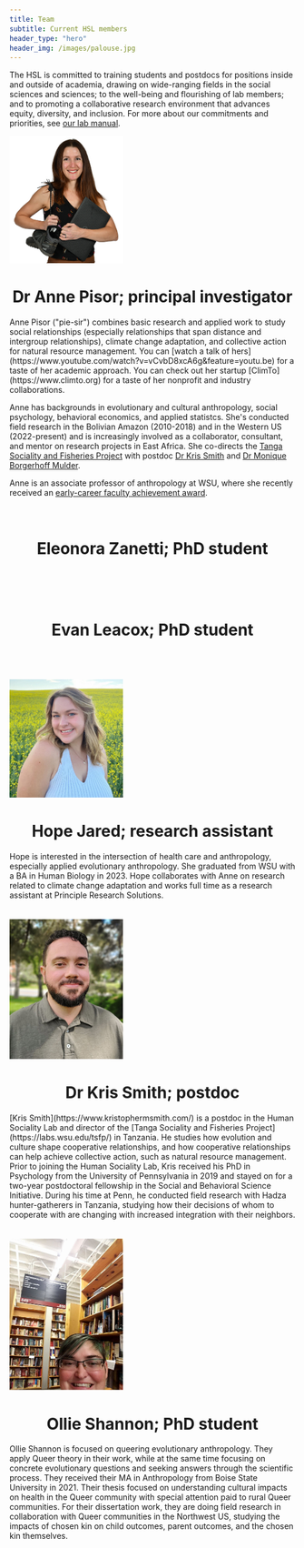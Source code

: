 ```yaml
---
title: Team
subtitle: Current HSL members
header_type: "hero"
header_img: /images/palouse.jpg
---
```


The HSL is committed to training students and postdocs for positions inside and outside of academia, drawing on wide-ranging fields in the social sciences and sciences; to the well-being and flourishing of lab members; and to promoting a collaborative research environment that advances equity, diversity, and inclusion. For more about our commitments and priorities, see [our lab manual](https://docs.google.com/document/d/1gsos2uzViR5ekILkxQvUvaB0fb_3TSRP4-_oD94xA8E/).

<!-- * This line is needed, but won't appear. Replace '*' with '1' to create a numbered list. -->
<!-- {:toc} -->

<img src="/images/Pisor_early_career_small.png" alt="Anne Pisor" width="200"/>
<h1 style="text-align: center;">Dr Anne Pisor; principal investigator</h1>
Anne Pisor ("pie-sir") combines basic research and applied work to study social relationships (especially relationships that span distance and intergroup relationships), climate change adaptation, and collective action for natural resource management. You can [watch a talk of hers](https://www.youtube.com/watch?v=vCvbD8xcA6g&feature=youtu.be) for a taste of her academic approach. You can check out her startup [ClimTo](https://www.climto.org) for a taste of her nonprofit and industry collaborations.

Anne has backgrounds in evolutionary and cultural anthropology, social psychology, behavioral economics, and applied statistcs. She's conducted field research in the Bolivian Amazon (2010-2018) and in the Western US (2022-present) and is increasingly involved as a collaborator, consultant, and mentor on research projects in East Africa. She co-directs the [Tanga Sociality and Fisheries Project](https://labs.wsu.edu/tsfp/) with postdoc [Dr Kris Smith](https://www.kristophermsmith.com/) and [Dr Monique Borgerhoff Mulder](https://anthropology.ucdavis.edu/people/fzborger).

Anne is an associate professor of anthropology at WSU, where she recently received an [early-career faculty achievement award](https://cas.wsu.edu/cas-awards-2021-anne-pisor/).
<br />
<br />
<br />

<h1 style="text-align: center;">Eleonora Zanetti; PhD student</h1>
<br />
<br />
<br />

<h1 style="text-align: center;">Evan Leacox; PhD student</h1>
<br />
<br />
<br />

<img src="/images/hope_jared.jpg" alt="Hope Jared" width="200"/>
<h1 style="text-align: center;">Hope Jared; research assistant</h1>
Hope is interested in the intersection of health care and anthropology, especially applied evolutionary anthropology. She graduated from WSU with a BA in Human Biology in 2023. Hope collaborates with Anne on research related to climate change adaptation and works full time as a research assistant at Principle Research Solutions.
<br />
<br />
<br />

<img src="/images/kris_smith.jpg" alt="Kris Smith" width="200"/>
<h1 style="text-align: center;">Dr Kris Smith; postdoc</h1>
[Kris Smith](https://www.kristophermsmith.com/) is a postdoc in the Human Sociality Lab and director of the [Tanga Sociality and Fisheries Project](https://labs.wsu.edu/tsfp/) in Tanzania. He studies how evolution and culture shape cooperative relationships, and how cooperative relationships can help achieve collective action, such as natural resource management. Prior to joining the Human Sociality Lab, Kris received his PhD in Psychology from the University of Pennsylvania in 2019 and stayed on for a two-year postdoctoral fellowship in the Social and Behavioral Science Initiative. During his time at Penn, he conducted field research with Hadza hunter-gatherers in Tanzania, studying how their decisions of whom to cooperate with are changing with increased integration with their neighbors.
<br />
<br />
<br />

<img src="/images/ollie_shannon.jpg" alt="Ollie Shannon" width="200"/>
<h1 style="text-align: center;">Ollie Shannon; PhD student</h1>
Ollie Shannon is focused on queering evolutionary anthropology. They apply Queer theory in their work, while at the same time focusing on concrete evolutionary questions and seeking answers through the scientific process. They received their MA in Anthropology from Boise State University in 2021. Their thesis focused on understanding cultural impacts on health in the Queer community with special attention paid to rural Queer communities. For their dissertation work, they are doing field research in collaboration with Queer communities in the Northwest US, studying the impacts of chosen kin on child outcomes, parent outcomes, and the chosen kin themselves.
